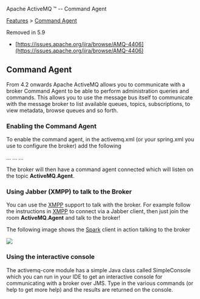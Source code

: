 Apache ActiveMQ ™ -- Command Agent 

[Features](features.html) > [Command Agent](command-agent.html)


Removed in 5.9

*   [https://issues.apache.org/jira/browse/AMQ-4406](https://issues.apache.org/jira/browse/AMQ-4406)

Command Agent
-------------

From 4.2 onwards Apache ActiveMQ allows you to communicate with a broker Command Agent to be able to perform administration queries and commands. This allows you to use the message bus itself to communicate with the message broker to list available queues, topics, subscriptions, to view metadata, browse queues and so forth.

### Enabling the Command Agent

To enable the command agent, in the activemq.xml (or your spring.xml you use to configure the broker) add the following

<beans>
  <broker useJmx="true" xmlns="http://activemq.apache.org/schema/core">
    ...
        <managementContext>
            <managementContext createConnector="true"/>
        </managementContext>
    ...
  </broker>

  <commandAgent xmlns="http://activemq.apache.org/schema/core"/>
  ...
</beans>

The broker will then have a command agent connected which will listen on the topic **ActiveMQ.Agent**.

### Using Jabber (XMPP) to talk to the Broker

You can use the [XMPP](xmpp.html) support to talk with the broker. For example follow the instructions in [XMPP](xmpp.html) to connect via a Jabber client, then just join the room **ActiveMQ.Agent** and talk to the broker!

The following image shows the [Spark](http://jivesoftware.com/products/spark/) client in action talking to the broker

![](command-agent.data/help.png)

### Using the interactive console

The activemq-core module has a simple Java class called SimpleConsole which you can run in your IDE to get an interactive console for communicating with a broker over JMS. Type in the various commands (or help to get more help) and the results are returned on the console.

